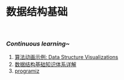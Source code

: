 # 数据结构基础

​         

### ***Continuous learning***~

1. [算法动画示例: Data Structure Visualizations](https://www.cs.usfca.edu/~galles/visualization/Algorithms.html)
2. [数据结构基础知识体系详解](https://pdai.tech/md/algorithm/alg-basic-overview.html)
2. [programiz](https://www.programiz.com/dsa/insertion-sort)

